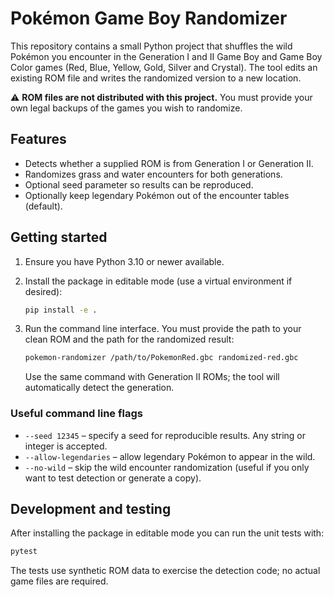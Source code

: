 # Pokémon Game Boy Randomizer

This repository contains a small Python project that shuffles the wild Pokémon you
encounter in the Generation I and II Game Boy and Game Boy Color games (Red,
Blue, Yellow, Gold, Silver and Crystal). The tool edits an existing ROM file and
writes the randomized version to a new location.

⚠️ **ROM files are not distributed with this project.** You must provide your
own legal backups of the games you wish to randomize.

## Features

* Detects whether a supplied ROM is from Generation I or Generation II.
* Randomizes grass and water encounters for both generations.
* Optional seed parameter so results can be reproduced.
* Optionally keep legendary Pokémon out of the encounter tables (default).

## Getting started

1. Ensure you have Python 3.10 or newer available.
2. Install the package in editable mode (use a virtual environment if desired):

   ```bash
   pip install -e .
   ```

3. Run the command line interface. You must provide the path to your clean
   ROM and the path for the randomized result:

   ```bash
   pokemon-randomizer /path/to/PokemonRed.gbc randomized-red.gbc
   ```

   Use the same command with Generation II ROMs; the tool will automatically
   detect the generation.

### Useful command line flags

* `--seed 12345` – specify a seed for reproducible results. Any string or
  integer is accepted.
* `--allow-legendaries` – allow legendary Pokémon to appear in the wild.
* `--no-wild` – skip the wild encounter randomization (useful if you only want
  to test detection or generate a copy).

## Development and testing

After installing the package in editable mode you can run the unit tests with:

```bash
pytest
```

The tests use synthetic ROM data to exercise the detection code; no actual game
files are required.
